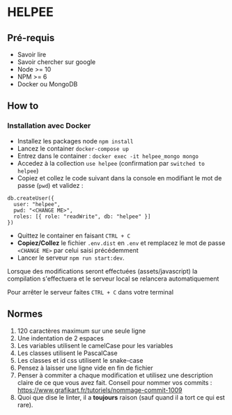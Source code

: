 # HELPEE

## Pré-requis
- Savoir lire
- Savoir chercher sur google
- Node >= 10
- NPM >= 6
- Docker ou MongoDB

## How to
### Installation avec Docker
- Installez les packages node `npm install`
- Lancez le container `docker-compose up`
- Entrez dans le container : `docker exec -it helpee_mongo mongo`
- Accedez à la collection `use helpee` (confirmation par `switched to helpee`)
- Copiez et collez le code suivant dans la console en modifiant le mot de passe (`pwd`) et validez : 
```
db.createUser({
  user: "helpee",
  pwd: "<CHANGE ME>",
  roles: [{ role: "readWrite", db: "helpee" }]
})
```
- Quittez le container en faisant `CTRL + C`
- **Copiez/Collez** le fichier `.env.dist` en `.env` et remplacez le mot de passe `<CHANGE ME>` par celui saisi précédemment
- Lancer le serveur `npm run start:dev`.

Lorsque des modifications seront effectuées (assets/javascript) la compilation s'effectuera et le serveur local
se relancera automatiquement

Pour arrêter le serveur faites `CTRL + C` dans votre terminal

## Normes
1. 120 caractères maximum sur une seule ligne
2. Une indentation de 2 espaces
3. Les variables utilisent le camelCase pour les variables
4. Les classes utilisent le PascalCase
5. Les classes et id css utilisent le snake-case
6. Pensez à laisser une ligne vide en fin de fichier
7. Penser à commiter a chaque modification et utilisez une description claire de ce que vous avez fait.
Conseil pour nommer vos commits : https://www.grafikart.fr/tutoriels/nommage-commit-1009
8. Quoi que dise le linter, il a **toujours** raison (sauf quand il a tort ce qui est rare).
